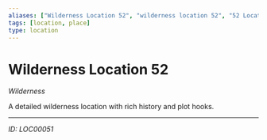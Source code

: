 ```yaml
---
aliases: ["Wilderness Location 52", "wilderness location 52", "52 Location Wilderness"]
tags: [location, place]
type: location
---
```


# Wilderness Location 52

*Wilderness*

A detailed wilderness location with rich history and plot hooks.

---
*ID: LOC00051*